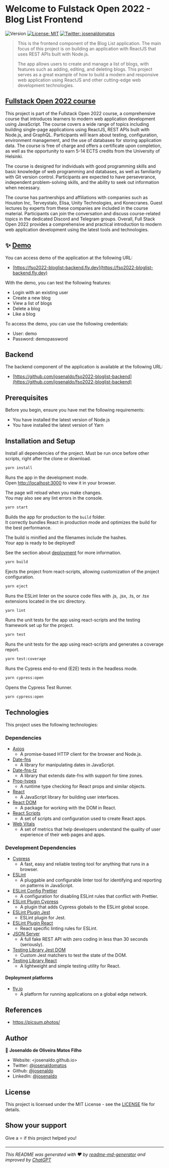 # Welcome to Fulstack Open 2022 - Blog List Frontend

![Version](https://img.shields.io/badge/version-1.0.0-blue.svg?cacheSeconds=2592000)
[![License: MIT](https://img.shields.io/badge/License-MIT-yellow.svg)](LICENSE)
[![Twitter: josenaldomatos](https://img.shields.io/twitter/follow/josenaldomatos.svg?style=social)](https://twitter.com/josenaldomatos)

> This is the frontend component of the Blog List application. The main focus of
> this project is on building an application with ReactJS that uses REST APIs
> built with Node.js.
>
> The app allows users to create and manage a list of blogs, with features
> such as adding, editing, and deleting blogs. This project serves as a
> great example of how to build a modern and responsive web application using
> ReactJS and other cutting-edge web development technologies.

## [Fullstack Open 2022 course](https://fullstackopen.com/en/)

This project is part of the Fullstack Open 2022 course, a comprehensive course
that introduces learners to modern web application development using
JavaScript. The course covers a wide range of topics including building
single-page applications using ReactJS, REST APIs built with Node.js, and
GraphQL. Participants will learn about testing, configuration, environment
management, and the use of databases for storing application data. The course
is free of charge and offers a certificate upon completion, as well as the
opportunity to earn 5-14 ECTS credits from the University of Helsinki.

The course is designed for individuals with good programming skills and basic
knowledge of web programming and databases, as well as familiarity with Git
version control. Participants are expected to have perseverance, independent
problem-solving skills, and the ability to seek out information when necessary.

The course has partnerships and affiliations with companies such as Houston
Inc, Terveystalo, Elisa, Unity Technologies, and Konecranes. Guest lectures by
experts from these companies are included in the course material. Participants
can join the conversation and discuss course-related topics in the dedicated
Discord and Telegram groups. Overall, Full Stack Open 2022 provides a
comprehensive and practical introduction to modern web application development
using the latest tools and technologies.

## ✨ [Demo](https://fso2022-bloglist-backend.fly.dev)

You can access demo of the application at the following URL:

- [https://fso2022-bloglist-backend.fly.dev](https://fso2022-bloglist-backend.fly.dev)

With the demo, you can test the following features:

- Login with an existing user
- Create a new blog
- View a list of blogs
- Delete a blog
- Like a blog

To access the demo, you can use the following credentials:

- User: demo
- Password: demopassword

## Backend

The backend component of the application is available at the following URL:

- [https://github.com/josenaldo/fso2022-bloglist-backend](https://github.com/josenaldo/fso2022-bloglist-backend)

## Prerequisites

Before you begin, ensure you have met the following requirements:

- You have installed the latest version of Node.js
- You have installed the latest version of Yarn

## Installation and Setup

Install all dependencies of the project. Must be run once before other scripts, right after the clone or download.

```sh
yarn install
```

Runs the app in the development mode.\
Open [http://localhost:3000](http://localhost:3000) to view it in your browser.

The page will reload when you make changes.\
You may also see any lint errors in the console.

```sh
yarn start
```

Builds the app for production to the `build` folder.\
It correctly bundles React in production mode and optimizes the build for the best performance.

The build is minified and the filenames include the hashes.\
Your app is ready to be deployed!

See the section about [deployment](https://facebook.github.io/create-react-app/docs/deployment) for more information.

  ```sh
  yarn build
  ```

Ejects the project from react-scripts, allowing customization of the project configuration.

  ```sh
  yarn eject
  ```

Runs the ESLint linter on the source code files with .js, .jsx, .ts, or .tsx extensions located in the src directory.

  ```sh
  yarn lint
  ```

Runs the unit tests for the app using react-scripts and the testing framework set up for the project.

  ```sh
  yarn test
  ```

Runs the unit tests for the app using react-scripts and generates a coverage report.

  ```sh
  yarn test:coverage
  ```

Runs the Cypress end-to-end (E2E) tests in the headless mode.

  ```sh
  yarn cypress:open
  ```

Opens the Cypress Test Runner.

  ```sh
  yarn cypress:open
  ```

## Technologies

This project uses the following technologies:

### Dependencies

- [Axios](https://github.com/axios/axios)
  - A promise-based HTTP client for the browser and Node.js.
- [Date-fns](https://date-fns.org/)
  - A library for manipulating dates in JavaScript.
- [Date-fns-tz](https://github.com/marnusw/date-fns-tz)
  - A library that extends date-fns with support for time zones.
- [Prop-types](https://github.com/facebook/prop-types)
  - A runtime type checking for React props and similar objects.
- [React](https://reactjs.org/)
  - A JavaScript library for building user interfaces.
- [React DOM](https://react.dev/reference/react-dom/components)
  - A package for working with the DOM in React.
- [React Scripts](https://create-react-app.dev/docs/available-scripts/)
  - A set of scripts and configuration used to create React apps.
- [Web Vitals](https://web.dev/vitals/)
  - A set of metrics that help developers understand the quality of user
  experience of their web pages and apps.

### Development Dependencies

- [Cypress](https://www.cypress.io/)
  - A fast, easy and reliable testing tool for anything that runs in a browser.
- [ESLint](https://eslint.org/)
  - A pluggable and configurable linter tool for identifying and reporting on
  patterns in JavaScript.
- [ESLint Config Prettier](https://github.com/prettier/eslint-config-prettier)
  - A configuration for disabling ESLint rules that conflict with Prettier.
- [ESLint Plugin Cypress](https://github.com/cypress-io/eslint-plugin-cypress)
  - A plugin that adds Cypress globals to the ESLint global scope.
- [ESLint Plugin Jest](https://github.com/jest-community/eslint-plugin-jest)
  - ESLint plugin for Jest.
- [ESLint Plugin React](https://github.com/yannickcr/eslint-plugin-react)
  - React specific linting rules for ESLint.
- [JSON Server](https://github.com/typicode/json-server)
  - A full fake REST API with zero coding in less than 30 seconds (seriously).
- [Testing Library Jest DOM](https://github.com/testing-library/jest-dom)
  - Custom Jest matchers to test the state of the DOM.
- [Testing Library React](https://testing-library.com/docs/react-testing-library/intro/)
  - A lightweight and simple testing utility for React.

#### Deployment platforms

- [fly.io](https://fly.io/)
  - A platform for running applications on a global edge network.

## References

- <https://picsum.photos/>

## Author

👤 **Josenaldo de Oliveira Matos Filho**

- Website: <josenaldo.github.io>
- Twitter: [@josenaldomatos](https://twitter.com/josenaldomatos)
- Github: [@josenaldo](https://github.com/josenaldo)
- LinkedIn: [@josenaldo](https://linkedin.com/in/josenaldo)

## License

This project is licensed under the MIT License - see the [LICENSE](LICENSE) file for details.

## Show your support

Give a ⭐️ if this project helped you!

---

_This README was generated with ❤️ by [readme-md-generator](https://github.com/kefranabg/readme-md-generator) and improved by [ChatGPT](https://chat.openai.com/)_
